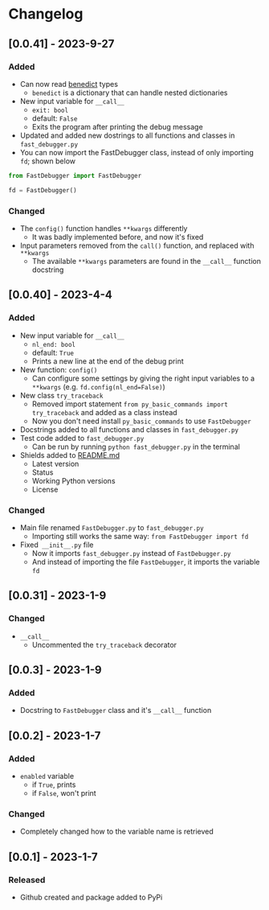 # Changelog

## [0.0.41] - 2023-9-27

### Added

- Can now read [benedict](https://pypi.org/project/python-benedict/) types
    - `benedict` is a dictionary that can handle nested dictionaries
- New input variable for `__call__`
    - `exit: bool`
    - default: `False`
    - Exits the program after printing the debug message
- Updated and added new dostrings to all functions and classes in `fast_debugger.py`
- You can now import the FastDebugger class, instead of only importing `fd`; shown below

```py
from FastDebugger import FastDebugger

fd = FastDebugger()
```

### Changed

- The `config()` function handles `**kwargs` differently
    -  It was badly implemented before, and now it's fixed
- Input parameters removed from the `call()` function, and replaced with `**kwargs`
    - The available `**kwargs` parameters are found in the `__call__` function docstring

## [0.0.40] - 2023-4-4

### Added

- New input variable for `__call__`
    - `nl_end: bool`
    - default: `True`
    - Prints a new line at the end of the debug print
- New function: `config()`
    - Can configure some settings by giving the right input variables to a `**kwargs` (e.g. `fd.config(nl_end=False)`)
- New class `try_traceback`
    - Removed import statement `from py_basic_commands import try_traceback` and added as a class instead
    - Now you don't need install `py_basic_commands` to use `FastDebugger`
- Docstrings added to all functions and classes in `fast_debugger.py`
- Test code added to `fast_debugger.py`
    - Can be run by running `python fast_debugger.py` in the terminal
- Shields added to [README.md](readme.md)
    - Latest version
    - Status
    - Working Python versions
    - License

### Changed

- Main file renamed `FastDebugger.py` to `fast_debugger.py`
    - Importing still works the same way: `from FastDebugger import fd`
- Fixed` __init__.py` file
    - Now it imports `fast_debugger.py` instead of `FastDebugger.py`
    - And instead of importing the file `FastDebugger`, it imports the variable `fd`

## [0.0.31] - 2023-1-9

### Changed

- `__call__`
    - Uncommented the `try_traceback` decorator

## [0.0.3] - 2023-1-9

### Added

- Docstring to `FastDebugger` class and it's `__call__` function

## [0.0.2] - 2023-1-7

### Added

- `enabled` variable
    - if `True`, prints
    - if `False`, won't print

### Changed

- Completely changed how to the variable name is retrieved

## [0.0.1] - 2023-1-7

### Released

- Github created and package added to PyPi